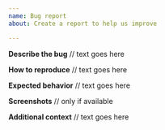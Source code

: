 ```yaml
---
name: Bug report
about: Create a report to help us improve

---
```


**Describe the bug**
// text goes here

**How to reproduce**
// text goes here

**Expected behavior**
// text goes here

**Screenshots**
// only if available

**Additional context**
// text goes here
